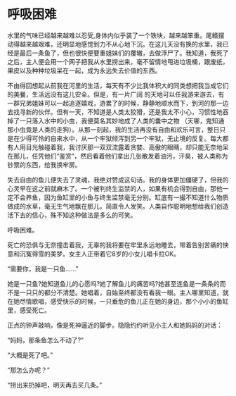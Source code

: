 # 呼吸困难

水里的气味已经越来越难以忍受,身体内似乎装了一个铁块，越来越笨重。尾鳍摆动得越来越艰难，还明显地感觉到力不从心地下沉。在这儿天没有换的水里，我已经是最后一条鱼了，但也很快便要重姐妹们的覆辙，去做浮尸了。我知道，我死了之后，主人便会用一个网子把我从水里捞出来，毫不留情地甩进垃圾桶，跟废纸，果皮以及种种垃圾呆在一起，成为永远失去价值的东西。 

不由得回想起从前我在河里的生活，每天有不少比我体积大的同类想把我当成它们的美餐，生活远没有这儿安全。但是，有一片广阔 的天地可以任我游来游去，有一群兄弟姐妹可以一起追逐嬉戏，游累了的时候，静静地顺水而下，到河的那一边去找寻新的伙伴。但有一天，不知道是人类太狡猾，还是我太不小心，习惯性地吞掉了一只落入水中的小虫，我便莫名其妙地成了人类的囊中之物 （天哪，鬼知通那小虫竟是人类的走狗）。从那一刻起，我的生活再没有自由和欢乐可言，整日只是在少得可怜的自来水中，从一个牢狱倾泻到另一个牢狱，无止境的反复。每大都有人用目光触碰着我，我讨厌那一双双流露着贪婪、高傲的眼睛，却只能无奈地呆在那儿，任凭他们“鉴赏”，然后看着他们拿出几张散发着油污，汗臭，被人类称为钞票的东西，给我换牢房。 

失去自由的鱼儿便失去了灵魂，我绝对赞成这句话。我的身体更加僵硬了，但我的心灵早在这之前就麻木了。一个被判终生监禁的人，如果有机会得到自由，那他一定不会养鱼，因为鱼缸里的小鱼与终生监禁毫无分别。缸底有一撮不知道什么物质做成的水草，毫无生气地飘在那儿，简直令人发笑。人类自作聪明地想给我们创造活下去的信心，殊不知这种做法是多么的可笑。 

呼吸困难。 

死亡的恐俱与无奈撞击着我，无辜的我将要在牢里永远地睡去，带着告别苦痛的快意和沉冤得雪的美梦。女主人正带着它8岁的小女儿唱卡拉OK。 

“需要你，我是一只鱼……” 

她是一只鱼?她知道鱼儿的心愿吗?她了解鱼儿的痛苦吗?她甚至连鱼是一条条的而不是一只只的都分不清楚。她唱着，自始至终都没有看我一眼。主人哪里知道，就在她尽情歌唱，感受快乐的时候，一只垂危的鱼儿正在她的身边，那个小小的鱼缸里，感受死亡。 

正点的钟声敲响，像是死神逼近的脚步。隐隐约约听见小主人和她妈妈的对话： 

“妈妈，那条鱼怎么不动了?” 

“大概是死了吧。” 

“那怎么办呢？” 

“捞出来扔掉吧，明天再去买几条。”
 